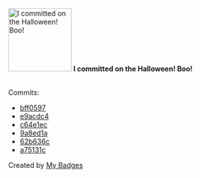 <img src="https://my-badges.github.io/my-badges/spooky-commit.png" alt="I committed on the Halloween! Boo!" title="I committed on the Halloween! Boo!" width="128">
<strong>I committed on the Halloween! Boo!</strong>
<br><br>

Commits:

- <a href="https://github.com/ZuBB/dotfiles/commit/bff0597c575068fd9961368a594b5b51059c0ed7">bff0597</a>
- <a href="https://github.com/ZuBB/dotfiles/commit/e9acdc4d3312fe9c1c741e0118ff5067fef1f317">e9acdc4</a>
- <a href="https://github.com/ZuBB/dotfiles/commit/c64e1ec95b893771dddc7b8f78f7239f98ee5216">c64e1ec</a>
- <a href="https://github.com/ZuBB/ash/commit/9a8ed1ac16c48191f4dd0769253b3ed65131b771">9a8ed1a</a>
- <a href="https://github.com/ZuBB/ash/commit/62b636c017f8a16048a29928dfde31c4d0afcf89">62b636c</a>
- <a href="https://github.com/ZuBB/ash/commit/a75131c4db2f608bb3cb621c4638facacd5cb36e">a75131c</a>


Created by <a href="https://github.com/my-badges/my-badges">My Badges</a>